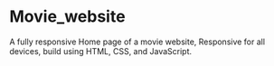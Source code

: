 # Movie_website
A fully responsive Home page of a movie website, Responsive for all devices, build using HTML, CSS, and JavaScript.
